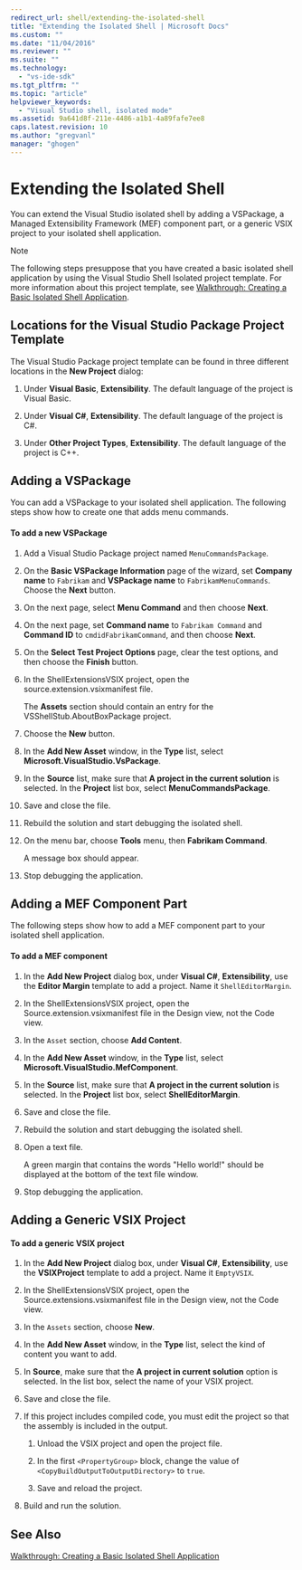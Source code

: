 ```yaml
---
redirect_url: shell/extending-the-isolated-shell
title: "Extending the Isolated Shell | Microsoft Docs"
ms.custom: ""
ms.date: "11/04/2016"
ms.reviewer: ""
ms.suite: ""
ms.technology: 
  - "vs-ide-sdk"
ms.tgt_pltfrm: ""
ms.topic: "article"
helpviewer_keywords: 
  - "Visual Studio shell, isolated mode"
ms.assetid: 9a641d8f-211e-4486-a1b1-4a89fafe7ee8
caps.latest.revision: 10
ms.author: "gregvanl"
manager: "ghogen"
---
```

# Extending the Isolated Shell
You can extend the Visual Studio isolated shell by adding a VSPackage, a Managed Extensibility Framework (MEF) component part, or a generic VSIX project to your isolated shell application.  
  
> [!NOTE]
>  The following steps presuppose that you have created a basic isolated shell application by using the Visual Studio Shell Isolated project template. For more information about this project template, see [Walkthrough: Creating a Basic Isolated Shell Application](../extensibility/walkthrough-creating-a-basic-isolated-shell-application.md).  
  
## Locations for the Visual Studio Package Project Template  
 The Visual Studio Package project template can be found in three different locations in the **New Project** dialog:  
  
1.  Under **Visual Basic**, **Extensibility**. The default language of the project is Visual Basic.  
  
2.  Under **Visual C#**, **Extensibility**. The default language of the project is C#.  
  
3.  Under **Other Project Types**, **Extensibility**. The default language of the project is C++.  
  
## Adding a VSPackage  
 You can add a VSPackage to your isolated shell application. The following steps show how to create one that adds menu commands.  
  
#### To add a new VSPackage  
  
1.  Add a Visual Studio Package project named `MenuCommandsPackage`.  
  
2.  On the **Basic VSPackage Information** page of the wizard, set **Company name** to `Fabrikam` and **VSPackage name** to `FabrikamMenuCommands`. Choose the **Next** button.  
  
3.  On the next page, select **Menu Command** and then choose **Next**.  
  
4.  On the next page, set **Command name** to `Fabrikam Command` and **Command ID** to `cmdidFabrikamCommand`, and then choose **Next**.  
  
5.  On the **Select Test Project Options** page, clear the test options, and then choose the **Finish** button.  
  
6.  In the ShellExtensionsVSIX project, open the source.extension.vsixmanifest file.  
  
     The **Assets** section should contain an entry for the VSShellStub.AboutBoxPackage project.  
  
7.  Choose the **New** button.  
  
8.  In the **Add New Asset** window, in the **Type** list, select **Microsoft.VisualStudio.VsPackage**.  
  
9. In the **Source** list, make sure that **A project in the current solution** is selected. In the **Project** list box, select **MenuCommandsPackage**.  
  
10. Save and close the file.  
  
11. Rebuild the solution and start debugging the isolated shell.  
  
12. On the menu bar, choose **Tools** menu, then **Fabrikam Command**.  
  
     A message box should appear.  
  
13. Stop debugging the application.  
  
## Adding a MEF Component Part  
 The following steps show how to add a MEF component part to your isolated shell application.  
  
#### To add a MEF component  
  
1.  In the **Add New Project** dialog box, under **Visual C#**, **Extensibility**, use the **Editor Margin** template to add a project. Name it `ShellEditorMargin`.  
  
2.  In the ShellExtensionsVSIX project, open the Source.extension.vsixmanifest file in the Design view, not the Code view.  
  
3.  In the `Asset` section, choose **Add Content**.  
  
4.  In the **Add New Asset** window, in the **Type** list, select **Microsoft.VisualStudio.MefComponent**.  
  
5.  In the **Source** list, make sure that **A project in the current solution** is selected. In the **Project** list box, select **ShellEditorMargin**.  
  
6.  Save and close the file.  
  
7.  Rebuild the solution and start debugging the isolated shell.  
  
8.  Open a text file.  
  
     A green margin that contains the words "Hello world!" should be displayed at the bottom of the text file window.  
  
9. Stop debugging the application.  
  
## Adding a Generic VSIX Project  
  
#### To add a generic VSIX project  
  
1.  In the **Add New Project** dialog box, under **Visual C#**, **Extensibility**, use the **VSIXProject** template to add a project. Name it `EmptyVSIX`.  
  
2.  In the ShellExtensionsVSIX project, open the Source.extensions.vsixmanifest file in the Design view, not the Code view.  
  
3.  In the `Assets` section, choose **New**.  
  
4.  In the **Add New Asset** window, in the **Type** list, select the kind of content you want to add.  
  
5.  In **Source**, make sure that the **A project in current solution** option is selected. In the list box, select the name of your VSIX project.  
  
6.  Save and close the file.  
  
7.  If this project includes compiled code, you must edit the project so that the assembly is included in the output.  
  
    1.  Unload the VSIX project and open the project file.  
  
    2.  In the first `<PropertyGroup>` block, change the value of `<CopyBuildOutputToOutputDirectory>` to `true`.  
  
    3.  Save and reload the project.  
  
8.  Build and run the solution.  
  
## See Also  
 [Walkthrough: Creating a Basic Isolated Shell Application](../extensibility/walkthrough-creating-a-basic-isolated-shell-application.md)
